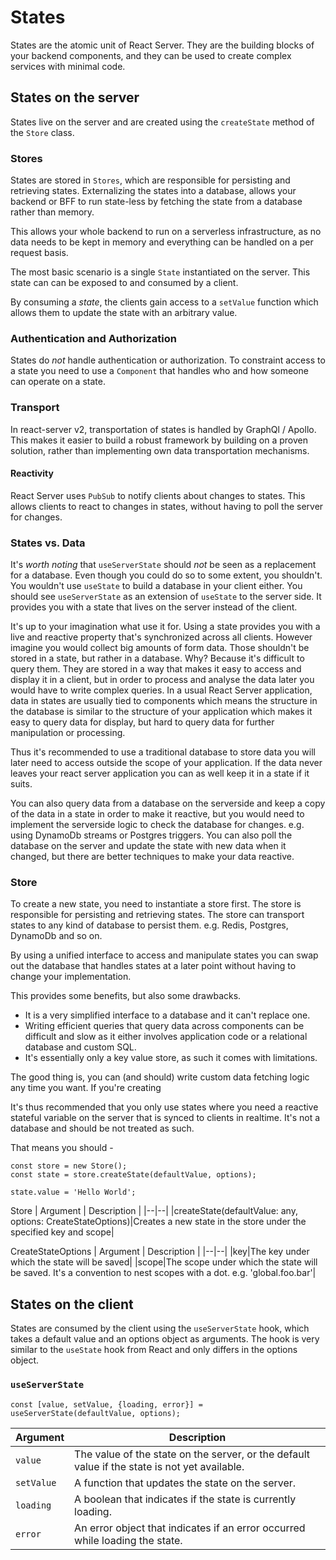 # States

States are the atomic unit of React Server. 
They are the building blocks of your backend components, and they can be used to create complex services with minimal code. 

## States on the server
States live on the server and are created using the `createState` method of the `Store` class.

### Stores
States are stored in `Stores`, which are responsible for persisting and retrieving states.
Externalizing the states into a database, allows your backend or BFF to run state-less by fetching the state from a database rather than memory.

This allows your whole backend to run on a serverless infrastructure, as no data needs to be kept in memory and everything can be handled on a per request basis.

The most basic scenario is a single `State` instantiated on the server. 
This state can can be exposed to and consumed by a client.

By consuming a *state*, the clients gain access to a `setValue` function which allows them to update the state with an arbitrary value.

### Authentication and Authorization
States do *not* handle authentication or authorization. To constraint access to a state you need to use a `Component` that handles who and how someone can operate on a state.

### Transport
In react-server v2, transportation of states is handled by GraphQl / Apollo. This makes it easier to build a robust framework by building on a proven solution, rather than implementing own data transportation mechanisms.

#### Reactivity
React Server uses `PubSub` to notify clients about changes to states. This allows clients to react to changes in states, without having to poll the server for changes.

### States vs. Data
It's _worth noting_ that `useServerState` should *not* be seen as a replacement for a database. Even though you could do so to some extent, you shouldn't. You wouldn't use `useState` to build a database in your client either. You should see `useServerState` as an extension of `useState` to the server side. It provides you with a state that lives on the server instead of the client. 

It's up to your imagination what use it for. Using a state provides you with a live and reactive property that's synchronized across all clients. However imagine you would collect big amounts of form data. Those shouldn't be stored in a state, but rather in a database. Why? Because it's difficult to query them. They are stored in a way that makes it easy to access and display it in a client, but in order to process and analyse the data later you would have to write complex queries. In a usual React Server application, data in states are usually tied to components which means the structure in the database is similar to the structure of your application which makes it easy to query data for display, but hard to query data for further manipulation or processing.

Thus it's recommended to use a traditional database to store data you will later need to access outside the scope of your application. If the data never leaves your react server application you can as well keep it in a state if it suits.

You can also query data from a database on the serverside and keep a copy of the data in a state in order to make it reactive, but you would need to implement the serverside logic to check the database for changes. e.g. using DynamoDb streams or Postgres triggers. You can also poll the database on the server and update the state with new data when it changed, but there are better techniques to make your data reactive.
### Store
To create a new state, you need to instantiate a store first. The store is responsible for persisting and retrieving states.
The store can transport states to any kind of database to persist them. e.g. Redis, Postgres, DynamoDb and so on.

By using a unified interface to access and manipulate states you can swap out the database that handles states at a later point without having to change your implementation.

This provides some benefits, but also some drawbacks.

* It is a very simplified interface to a database and it can't replace one. 
* Writing efficient queries that query data across components can be difficult and slow as it either involves application code or a relational database and custom SQL. 
* It's essentially only a key value store, as such it comes with limitations.

The good thing is, you can (and should) write custom data fetching logic any time you want. If you're creating 

It's thus recommended that you only use states where you need a reactive stateful variable on the server that is synced to clients in realtime. It's not a database and should be not treated as such. 

That means you should -
```
const store = new Store();
const state = store.createState(defaultValue, options);

state.value = 'Hello World';
```
Store
| Argument | Description |
|--|--|
|createState(defaultValue: any, options: CreateStateOptions)|Creates a new state in the store under the specified key and scope|

CreateStateOptions
| Argument | Description |
|--|--|
|key|The key under which the state will be saved|
|scope|The scope under which the state will be saved. It's a convention to nest scopes with a dot. e.g. 'global.foo.bar'|

## States on the client
States are consumed by the client using the `useServerState` hook, which takes a default value and an options object as arguments. The hook is very similar to the `useState` hook from React and only differs in the options object.

### `useServerState`
```
const [value, setValue, {loading, error}] = useServerState(defaultValue, options);
```  

| Argument    | Description |
|--|--|
|`value`    | The value of the state on the server, or the default value if the state is not yet available.  
|`setValue` | A function that updates the state on the server.  
|`loading`  | A boolean that indicates if the state is currently loading.  
|`error`    | An error object that indicates if an error occurred while loading the state.